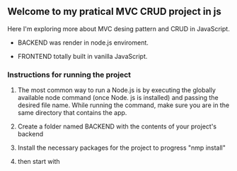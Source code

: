 ## Welcome to my pratical MVC CRUD project in js

Here I'm exploring more about MVC desing pattern and CRUD in JavaScript.

- BACKEND was render in node.js enviroment.

- FRONTEND totally built in vanilla JavaScript.

### Instructions for running the project

1. The most common way to run a Node.js is by executing the globally available node command (once Node. js is installed) and passing the desired file name. While running the command, make sure you are in the same directory that contains the app.

2. Create a folder named BACKEND with the contents of your project's backend

3. Install the necessary packages for the project to progress "nmp install"

4. then start with 
